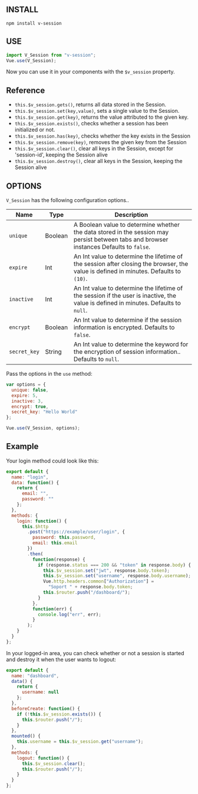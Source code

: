 ## INSTALL

`npm install v-session`

## USE

```javascript
import V_Session from "v-session";
Vue.use(V_Session);
```

Now you can use it in your components with the `$v_session` property.

## Reference

- `this.$v_session.gets()`, returns all data stored in the Session.
- `this.$v_session.set(key,value)`, sets a single value to the Session.
- `this.$v_session.get(key)`, returns the value attributed to the given key.
- `this.$v_session.exists()`, checks whether a session has been initialized or not.
- `this.$v_session.has(key)`, checks whether the key exists in the Session
- `this.$v_session.remove(key)`, removes the given key from the Session
- `this.$v_session.clear()`, clear all keys in the Session, except for 'session-id', keeping the Session alive
- `this.$v_session.destroy()`, clear all keys in the Session, keeping the Session alive

## OPTIONS

`V_Session` has the following configuration options..

| Name         | Type    | Description                                                                                                                             |
| ------------ | ------- | --------------------------------------------------------------------------------------------------------------------------------------- |
| `unique`     | Boolean | A Boolean value to determine whether the data stored in the session may persist between tabs and browser instances Defaults to `false`. |
| `expire`     | Int     | An Int value to determine the lifetime of the session after closing the browser, the value is defined in minutes. Defaults to `(10)`.   |
| `inactive`   | Int     | An Int value to determine the lifetime of the session if the user is inactive, the value is defined in minutes. Defaults to `null`.     |
| `encrypt`    | Boolean | An Int value to determine if the session information is encrypted. Defaults to `false`.                                                 |
| `secret_key` | String  | An Int value to determine the keyword for the encryption of session information.. Defaults to `null`.                                   |

Pass the options in the `use` method:

```javascript
var options = {
  unique: false,
  expire: 5,
  inactive: 3,
  encrypt: true,
  secret_key: "Hello World"
};

Vue.use(V_Session, options);
```

## Example

Your login method could look like this:

```javascript
export default {
  name: "login",
  data: function() {
    return {
      email: "",
      password: ""
    };
  },
  methods: {
    login: function() {
      this.$http
        .post("https://example/user/login", {
          password: this.password,
          email: this.email
        })
        .then(
          function(response) {
            if (response.status === 200 && "token" in response.body) {
              this.$v_session.set("jwt", response.body.token);
              this.$v_session.set("username", response.body.username);
              Vue.http.headers.common["Authorization"] =
                "Soport " + response.body.token;
              this.$router.push("/dashboard/");
            }
          },
          function(err) {
            console.log("err", err);
          }
        );
    }
  }
};
```

In your logged-in area, you can check whether or not a session is started and destroy it when the user wants to logout:

```javascript
export default {
  name: "dashboard",
  data() {
    return {
      username: null
    };
  },
  beforeCreate: function() {
    if (!this.$v_session.exists()) {
      this.$router.push("/");
    }
  },
  mounted() {
    this.username = this.$v_session.get("username");
  },
  methods: {
    logout: function() {
      this.$v_session.clear();
      this.$router.push("/");
    }
  }
};
```
